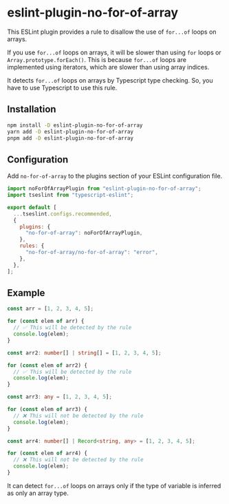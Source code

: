 # eslint-plugin-no-for-of-array

This ESLint plugin provides a rule to disallow the use of `for...of` loops on arrays.

If you use `for...of` loops on arrays, it will be slower than using `for` loops or `Array.prototype.forEach()`.
This is because `for...of` loops are implemented using iterators, which are slower than using array indices.

It detects `for...of` loops on arrays by Typescript type checking. So, you have to use Typescript to use this rule.

## Installation

```bash
npm install -D eslint-plugin-no-for-of-array
yarn add -D eslint-plugin-no-for-of-array
pnpm add -D eslint-plugin-no-for-of-array
```

## Configuration

Add `no-for-of-array` to the plugins section of your ESLint configuration file.

```javascript
import noForOfArrayPlugin from "eslint-plugin-no-for-of-array";
import tseslint from "typescript-eslint";

export default [
  ...tseslint.configs.recommended,
  {
    plugins: {
      "no-for-of-array": noForOfArrayPlugin,
    },
    rules: {
      "no-for-of-array/no-for-of-array": "error",
    },
  },
];
```

## Example

```typescript
const arr = [1, 2, 3, 4, 5];

for (const elem of arr) {
  // ✅ This will be detected by the rule
  console.log(elem);
}

const arr2: number[] | string[] = [1, 2, 3, 4, 5];

for (const elem of arr2) {
  // ✅ This will be detected by the rule
  console.log(elem);
}

const arr3: any = [1, 2, 3, 4, 5];

for (const elem of arr3) {
  // ❌ This will not be detected by the rule
  console.log(elem);
}

const arr4: number[] | Record<string, any> = [1, 2, 3, 4, 5];

for (const elem of arr4) {
  // ❌ This will not be detected by the rule
  console.log(elem);
}
```

It can detect `for...of` loops on arrays only if the type of variable is inferred as only an array type.
